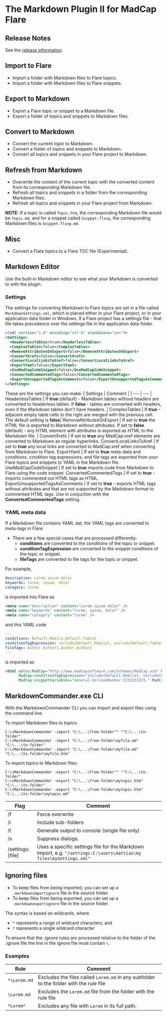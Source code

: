 # The Markdown Plugin II for MadCap Flare

## Release Notes 

See the [release information](https://github.com/msander1983/MarkdownPluginRelease/releases).

## Import to Flare
* Import a folder with Markdown files to Flare topics.
* Import a folder with Markdown files to Flare snippets.

## Export to Markdown
* Export a Flare topic or snippet to a Markdown file.
* Export a folder of topics and snippets to Markdown files. 

## Convert to Markdown
* Convert the current topic to Markdown.
* Convert a folder of topics and snippets to Markdown.
* Convert all topics and snippets in your Flare project to Markdown.

## Refresh from Markdown
* Overwrite the content of the current topic with the converted content from its corresponding Markdown file.
* Refresh all topics and snippets in a folder from the corresponding Markdown files. 
* Refresh all topics and snippets in your Flare project from Markdown.

**NOTE:** If a topic is called `Topic.htm`, the corresponding Markdown file would be `Topic.md`, and for a snippet called `Snippet.flsnp`, the corresponding Markdown files is `Snippet.flsnp.md`.

## Misc
* Convert a Flare topics to a Flare TOC file (Experimental).

## Markdown Editor
Use the built-in Markdown editor to see what your Markdown is converted to with the plugin. 

### Settings

The settings for converting Markdown to Flare topics are set in a file called `MarkdownSettings.xml`, which is placed either in your Flare project, or in your application data folder in Windows. If a Flare project has a settings file - that file takes precedence over the settings file in the application data folder. 

```xml
<?xml version="1.0" encoding="utf-8" standalone="yes"?>
<Settings>
  <HeaderlessTables>true</HeaderlessTables>
  <ComplexTables>false</ComplexTables>
  <RemoveAttributesOnExport>false</RemoveAttributesOnExport>
  <ConvertXrefs>false</ConvertXrefs>
  <ConvertLocalLinksToXref>false</ConvertLocalLinksToXref>
  <ExportYaml>false</ExportYaml>
  <UseMadCapCodeSnippet>false</UseMadCapCodeSnippet>
  <ConvertedCommentedTags>false</ConvertedCommentedTags>
  <ExportUnsupportedTagsAsComments>false</ExportUnsupportedTagsAsComments>
</Settings>
```

These are the settings you can make: 
| Settings | Comment | 
| --- | --- | 
HeaderlessTables | If **true** (default) - Markdown tables without headers are converted to headerless tables. If **false** - tables are converted with headers, even if the Markdown tables don't have headers. |
ComplexTables | If **true** - adjacent empty table cells to the right are merged with the previous cell. The default setting is **false**|
RemoveAttributesOnExport |  If set to **true** the HTML file is exported to Markdown without attributes.  If set to **false** (default) - any HTML element with attributes is exported as HTML to the Markdown file. |
ConvertXrefs | If set to **true** any MadCap:xref elements are converted to Markdown as regular hyperlinks. 
ConvertLocalLinksToXref | If set to **true** any local links are converted to MadCap:xref when converting from Markdown to Flare.
ExportYaml | If set to **true** meta-data and conditions, condition tag expressions, and file tags are exported from your Flare topics and snippets to YAML in the Markdown file. 
UseMadCapCodeSnippet | If set to **true** imports code from Markdown to Flare using the code snippet. 
ConvertedCommentedTags | If set to **true** - imports commented out HTML tags as HTML.
ExportUnsupportedTagsAsComments | If set to **true** - exports HTML tags without attributes and that are not supported by the Markdown format to commented HTML tags. Use in conjuction with the **ConvertedCommentedTags** setting. 
### YAML meta data
If a Markdown file contains YAML dat, the YAML tags are converted to meta-tags in Flare. 
* There are a few special cases that are processed differently:
  * **conditions** are converted to the conditions of the topic or snippet.
  * **conditionTagExpression** are converted to the snippet conditions of the topic or snippet. 
  * **fileTags** are converted to file tags for the topic or snippet.

For example,

```yaml
description: Lorem ipsum dolor
keywords: lorem, ipsum, dolor
category: lorem
```
is imported into Flare as 

```html
<meta name="description" content="Lorem ipsum dolor" />
<meta name="keywords" content="lorem, ipsum, dolor" />
<meta name="category" content="lorem" />
```

and this YAML code

```yaml
---
conditions: Default.Mobile,Default.Tablet
conditionTagExpression: include[Default.Mobile], exclude[Default.Tablet]
fileTags: Author.Author1,Author.Author2
---
```

is imported as 

```html
<html xmlns:MadCap="http://www.madcapsoftware.com/Schemas/MadCap.xsd" MadCap:conditions="Default.Mobile,Default.Tablet" 
      MadCap:conditionTagExpression="include[Default.Mobile], exclude[Default.Tablet]" 
      MadCap:snippetVariables="General.VersionNumber:1231231223," MadCap:fileTags="Author.Author1,Author.Author2">
```

## MarkdownCommander.exe CLI

With the MarkdownCommander CLI you can import and export files using the command line. 

To import Markdown files to topics:
```
C:\>MarkdownCommander -import "C:\...\from-folder"" ""C:\...\to-folder"
C:\>MarkdownCommander -import "C:\...\from-folder\myfile.md" "C:\...\to-folder"
C:\>MarkdownCommander -import "C:\...\from-folder\myfile.md" "C:\...\to-folder\myfile.htm"
```
To export topics to Markdown files: 
```
C:\>MarkdownCommander -export "C:\...\from-folder"" ""C:\...\to-folder"
C:\>MarkdownCommander -export "C:\...\from-folder\mytopic.htm" "C:\...\to-folder"
C:\>MarkdownCommander -export "C:\...\from-folder\mytopic.htm" "C:\...\to-folder\mytopic.md"
```
| Flag | Comment | 
| --- | ---|
| /f | Force overwrite |
| /i | Include sub-folders |
| /t | Generate output to console (single file only) |
| /s | Suppress dialogs. |
| /settings:[file] | Uses a specific settings file for the Markdown import, e.g. `"/settings:C:\users\mattias\my files\mySettings.xml"` |

## Ignoring files
* To keep files from being imported, you can set up a `.markdownimportignore` file in the source folder.
* To keep files from being exported, you can set up a `.markdownexportignore` file in the source folder.

The syntax is based on wildcards, where
* `*` represents a range of wildcard characters, and 
* `?` represents a single wildcard character

To ensure that the .ignore rules are processed relative to the folder of the .ignore file the line in the ignore file must contain `\`.

### Examples
| Rule | Comment |
| --- | ---- |
| `*\Lorem.md` | Excludes the files called `Lorem.md` in any subfolder to the folder with the rule file | 
| `\Lorem.md` | Excludes the `Lorem.md` file from the folder with the rule file | 
| `*Lorem*`  |  Excludes any file with `Lorem` in its full path. | 
